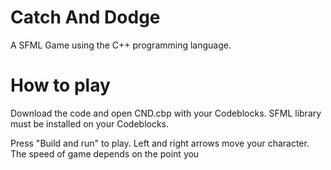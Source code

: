 # Catch And Dodge

A SFML Game using the C++ programming language. 

# How to play

Download the code and open CND.cbp with your Codeblocks. 
SFML library must be installed on your Codeblocks.

Press "Build and run" to play.
Left and right arrows move your character.
The speed of game depends on the point you 

